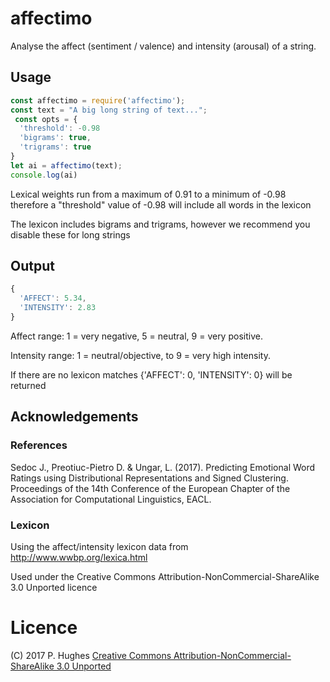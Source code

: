 # affectimo

Analyse the affect (sentiment / valence) and intensity (arousal) of a string.

## Usage
```Javascript
const affectimo = require('affectimo');
const text = "A big long string of text...";
 const opts = {
  'threshold': -0.98
  'bigrams': true,
  'trigrams': true
}
let ai = affectimo(text);
console.log(ai)
```
Lexical weights run from a maximum of 0.91 to a minimum of -0.98
therefore a "threshold" value of -0.98 will include all words in the lexicon

The lexicon includes bigrams and trigrams, however we recommend you disable these for long strings

## Output
```Javascript
{
  'AFFECT': 5.34,
  'INTENSITY': 2.83
}
```
Affect range: 1 = very negative, 5 = neutral, 9 = very positive.

Intensity range: 1 = neutral/objective, to 9 = very high intensity.

If there are no lexicon matches {'AFFECT': 0, 'INTENSITY': 0} will be returned

## Acknowledgements

### References
Sedoc J., Preotiuc-Pietro D. & Ungar, L. (2017). Predicting Emotional Word Ratings using Distributional Representations and Signed Clustering. Proceedings of the 14th Conference of the European Chapter of the Association for Computational Linguistics, EACL.

### Lexicon
Using the affect/intensity lexicon data from http://www.wwbp.org/lexica.html

Used under the Creative Commons Attribution-NonCommercial-ShareAlike 3.0 Unported licence

# Licence
(C) 2017 P. Hughes
[Creative Commons Attribution-NonCommercial-ShareAlike 3.0 Unported](http://creativecommons.org/licenses/by-nc-sa/3.0/)
